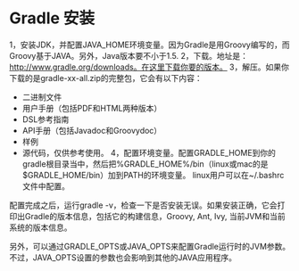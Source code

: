 # Gradle 安装

1，安装JDK，并配置JAVA_HOME环境变量。因为Gradle是用Groovy编写的，而Groovy基于JAVA。另外，Java版本要不小于1.5.
2，下载。地址是：http://www.gradle.org/downloads。在这里下载你要的版本。
3，解压。如果你下载的是gradle-xx-all.zip的完整包，它会有以下内容：
* 二进制文件
* 用户手册（包括PDF和HTML两种版本）
* DSL参考指南
* API手册（包括Javadoc和Groovydoc）
* 样例
* 源代码，仅供参考使用。
4，配置环境变量。配置GRADLE_HOME到你的gradle根目录当中，然后把%GRADLE_HOME%/bin（linux或mac的是$GRADLE_HOME/bin）加到PATH的环境变量。
linux用户可以在~/.bashrc文件中配置。

配置完成之后，运行gradle -v，检查一下是否安装无误。如果安装正确，它会打印出Gradle的版本信息，包括它的构建信息，Groovy, Ant, Ivy, 当前JVM和当前系统的版本信息。

另外，可以通过GRADLE_OPTS或JAVA_OPTS来配置Gradle运行时的JVM参数。不过，JAVA_OPTS设置的参数也会影响到其他的JAVA应用程序。

